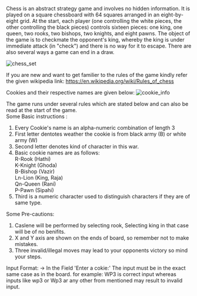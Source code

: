 Chess is an abstract strategy game and involves no hidden information. It is played on a square chessboard with 64 squares arranged in an eight-by-eight grid. At the start, each player (one controlling the white pieces, the other controlling the black pieces) controls sixteen pieces: one king, one queen, two rooks, two bishops, two knights, and eight pawns. The object of the game is to checkmate the opponent's king, whereby the king is under immediate attack (in "check") and there is no way for it to escape. There are also several ways a game can end in a draw.

![chess_set](https://upload.wikimedia.org/wikipedia/commons/6/6f/ChessSet.jpg) 

If you are new and want to get familier to the rules of the game kindly refer the given wikipedia link:
 https://en.wikipedia.org/wiki/Rules_of_chess
 
Cookies and their respective names are given below: 
![cookie_info](https://images.creativemarket.com/0.1.0/ps/299465/910/607/m1/fpnw/wm0/1410.m00.i103.n006.s.c12.chess-set-with-chess-names-.jpg?1421047171&s=8340fbc93b8aa0a5079d061bb5485519) 

The game runs under several rules which are stated below and can also be read at the start of the game.<br />
Some Basic instructions :
1. Every Cookie's name is an alpha-numeric combination of length 3
2. First letter dentotes weather the cookie is from black army (B) or white army (W)
3. Second letter denotes kind of character in this war.
4. Basic cookie names are as follows:<br />
        R-Rook   (Hathi)<br />
        K-Knight (Ghoda)<br />
        B-Bishop (Vazir)<br />
        Ln-Lion  (King, Raja)<br />
        Qn-Queen (Rani)<br />
        P-Pawn   (Sipahi)<br />
5. Third is a numeric character used to distinguish characters if they are of same type.


Some Pre-cautions:
1. Caslene will be performed by selecting rook, Selecting king in that case will be of no benifits.
2. X and Y axis are shown on the ends of board, so remember not to make mistakes.
3. Three invalid/illegal moves may lead to your opponents victory so mind your steps.


Input Format:
-> In the Field 'Enter a cokie:' The input must be in the exact same case as in the board.
 for example: WP3 is correct input whereas inputs like wp3 or Wp3 ar any other from mentioned may result to invalid input.
